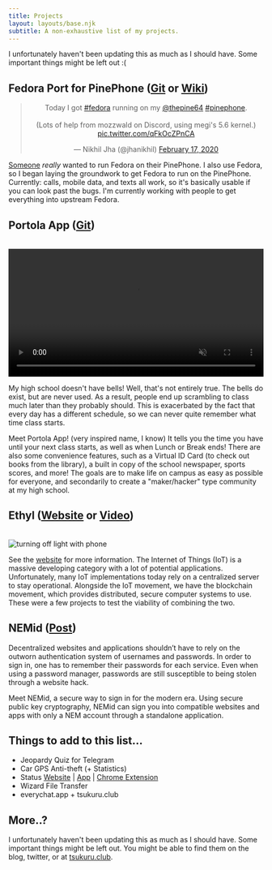 ```yaml
---
title: Projects
layout: layouts/base.njk
subtitle: A non-exhaustive list of my projects.
---
```


I unfortunately haven't been updating this as much as I should have. Some important things might be left out :(

<h2>Fedora Port for PinePhone (<a href="https://github.com/nikhiljha/pp-fedora-sdsetup">Git</a> or <a href="https://fedoraproject.org/wiki/Architectures/ARM/PinePhone">Wiki</a>)</h2>

<center><blockquote class="twitter-tweet" data-lang="en" data-theme="dark"><p lang="en" dir="ltr">Today I got <a href="https://twitter.com/hashtag/fedora?src=hash&amp;ref_src=twsrc%5Etfw">#fedora</a> running on my <a href="https://twitter.com/thepine64?ref_src=twsrc%5Etfw">@thepine64</a> <a href="https://twitter.com/hashtag/pinephone?src=hash&amp;ref_src=twsrc%5Etfw">#pinephone</a>.<br><br>(Lots of help from mozzwald on Discord, using megi&#39;s 5.6 kernel.) <a href="https://t.co/qFkOcZPnCA">pic.twitter.com/qFkOcZPnCA</a></p>&mdash; Nikhil Jha (@jhanikhil) <a href="https://twitter.com/jhanikhil/status/1229270316053958657?ref_src=twsrc%5Etfw">February 17, 2020</a></blockquote> <script async src="https://platform.twitter.com/widgets.js" charset="utf-8"></script></center>

[Someone](https://github.com/Torbuntu) *really* wanted to run Fedora on their PinePhone. I also use Fedora, so I began laying the groundwork to get Fedora to run on the PinePhone. Currently: calls, mobile data, and texts all work, so it's basically usable if you can look past the bugs. I'm currently working with people to get everything into upstream Fedora.

<h2>Portola App (<a href="https://gitlab.com/appteamepic/portolapp-x">Git</a>)</h2><br>

<video preload="auto" autoplay muted="muted" loop="loop" webkit-playsinline="" style="width:100%">
    <source src="/images/projects/ca45clip.mp4" type="video/mp4">
    Your browser does not support this video.
</video>

My high school doesn't have bells! Well, that's not entirely true. The bells do exist, but are never used. As a result, people end up scrambling to class much later than they probably should. This is exacerbated by the fact that every day has a different schedule, so we can never quite remember what time class starts.

Meet Portola App! (very inspired name, I know) It tells you the time you have until your next class starts, as well as when Lunch or Break ends! There are also some convenience features, such as a Virtual ID Card (to check out books from the library), a built in copy of the school newspaper, sports scores, and more! The goals are to make life on campus as easy as possible for everyone, and secondarily to create a "maker/hacker" type community at my high school.

<h2>Ethyl (<a href="https://ethyl.io/">Website</a> or <a href="https://www.youtube.com/watch?v=_dHvYuB6dsA">Video</a>)</h2><br>

<img src="/images/projects/ionem.jpg" alt="turning off light with phone">

See the <a href="https://ethyl.io/">website</a> for more information. The Internet of Things (IoT) is a massive developing category with a lot of potential applications. Unfortunately, many IoT implementations today rely on a centralized server to stay operational. Alongside the IoT movement, we have the blockchain movement, which provides distributed, secure computer systems to use. These were a few projects to test the viability of combining the two.

<h2>NEMid (<a href="https://blog.nem.io/nemid/">Post</a>)</h2>

Decentralized websites and applications shouldn’t have to rely on the outworn authentication system of usernames and passwords. In order to sign in, one has to remember their passwords for each service. Even when using a password manager, passwords are still susceptible to being stolen through a website hack.

Meet NEMid, a secure way to sign in for the modern era. Using secure public key cryptography, NEMid can sign you into compatible websites and apps with only a NEM account through a standalone application.

<h2>Things to add to this list...</h2>

- Jeopardy Quiz for Telegram
- Car GPS Anti-theft (+ Statistics)
- Status [Website](https://epicteam.app/) | [App](http://bit.ly/thestatusapp) | [Chrome Extension](http://bit.ly/statuschrome)
- Wizard File Transfer
- everychat.app + tsukuru.club

<h2>More..?</h2>

I unfortunately haven't been updating this as much as I should have. Some important things might be left out. You might be able to find them on the blog, twitter, or at [tsukuru.club](https://tsukuru.club/).
